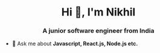 <h1 align="center" >Hi 👋, I'm Nikhil</h1>
<h3 align="center"> A junior software engineer from India</h3>

- 💬 Ask me about **Javascript, React.js, Node.js etc.**

